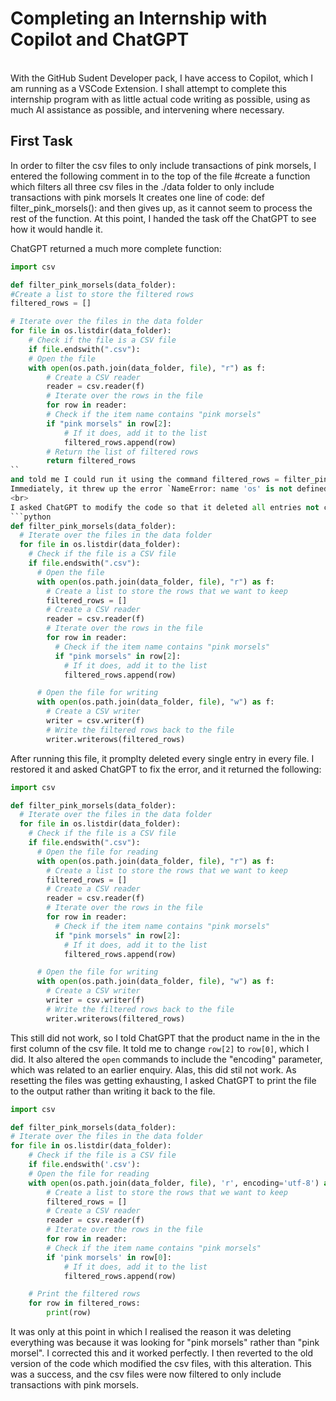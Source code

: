 <h1>Completing an Internship with Copilot and ChatGPT</h1>
<br>
With the GitHub Sudent Developer pack, I have access to Copilot, which I am running as a VSCode Extension. I shall attempt to complete this internship program with as little actual code writing as possible, using as much AI assistance as possible, and intervening where necessary.
<br>
<h2>First Task</h2>
In order to filter the csv files to only include transactions of pink morsels, I entered the following comment in to the top of the file #create a function which filters all three csv files in the ./data folder to only include transactions with pink morsels
It creates one line of code: def filter_pink_morsels(): and then gives up, as it cannot seem to process the rest of the function. At this point, I handed the task off the ChatGPT to see how it would handle it.

<br>

ChatGPT returned a much more complete function:

```python
import csv

def filter_pink_morsels(data_folder):
#Create a list to store the filtered rows
filtered_rows = []

# Iterate over the files in the data folder
for file in os.listdir(data_folder):
    # Check if the file is a CSV file
    if file.endswith(".csv"):
    # Open the file
    with open(os.path.join(data_folder, file), "r") as f:
        # Create a CSV reader
        reader = csv.reader(f)
        # Iterate over the rows in the file
        for row in reader:
        # Check if the item name contains "pink morsels"
        if "pink morsels" in row[2]:
            # If it does, add it to the list
            filtered_rows.append(row)
        # Return the list of filtered rows
        return filtered_rows
``
and told me I could run it using the command filtered_rows = filter_pink_morsels("./data")
Immediately, it threw up the error `NameError: name 'os' is not defined`, which I fixed by adding `import os` to the top of the file. (This suggestion was automatically filled in by copilot while documenting the error)
<br>
I asked ChatGPT to modify the code so that it deleted all entries not containing pink morsels, and it returned the following:
```python
def filter_pink_morsels(data_folder):
  # Iterate over the files in the data folder
  for file in os.listdir(data_folder):
    # Check if the file is a CSV file
    if file.endswith(".csv"):
      # Open the file
      with open(os.path.join(data_folder, file), "r") as f:
        # Create a list to store the rows that we want to keep
        filtered_rows = []
        # Create a CSV reader
        reader = csv.reader(f)
        # Iterate over the rows in the file
        for row in reader:
          # Check if the item name contains "pink morsels"
          if "pink morsels" in row[2]:
            # If it does, add it to the list
            filtered_rows.append(row)

      # Open the file for writing
      with open(os.path.join(data_folder, file), "w") as f:
        # Create a CSV writer
        writer = csv.writer(f)
        # Write the filtered rows back to the file
        writer.writerows(filtered_rows)
```
After running this file, it promplty deleted every single entry in every file. I restored it and asked ChatGPT to fix the error, and it returned the following:
```python
import csv

def filter_pink_morsels(data_folder):
  # Iterate over the files in the data folder
  for file in os.listdir(data_folder):
    # Check if the file is a CSV file
    if file.endswith(".csv"):
      # Open the file for reading
      with open(os.path.join(data_folder, file), "r") as f:
        # Create a list to store the rows that we want to keep
        filtered_rows = []
        # Create a CSV reader
        reader = csv.reader(f)
        # Iterate over the rows in the file
        for row in reader:
          # Check if the item name contains "pink morsels"
          if "pink morsels" in row[2]:
            # If it does, add it to the list
            filtered_rows.append(row)

      # Open the file for writing
      with open(os.path.join(data_folder, file), "w") as f:
        # Create a CSV writer
        writer = csv.writer(f)
        # Write the filtered rows back to the file
        writer.writerows(filtered_rows)
```
This still did not work, so I told ChatGPT that the product name in the in the first column of the csv file. It told me to change `row[2]` to `row[0]`, which I did. It also altered the `open` commands to include the "encoding" parameter, which was related to an earlier enquiry. Alas, this did stil not work. As resetting the files was getting exhausting, I asked ChatGPT to print the file to the output rather than writing it back to the file.
```python
import csv

def filter_pink_morsels(data_folder):
# Iterate over the files in the data folder
for file in os.listdir(data_folder):
    # Check if the file is a CSV file
    if file.endswith('.csv'):
    # Open the file for reading
    with open(os.path.join(data_folder, file), 'r', encoding='utf-8') as f:
        # Create a list to store the rows that we want to keep
        filtered_rows = []
        # Create a CSV reader
        reader = csv.reader(f)
        # Iterate over the rows in the file
        for row in reader:
        # Check if the item name contains "pink morsels"
        if 'pink morsels' in row[0]:
            # If it does, add it to the list
            filtered_rows.append(row)

    # Print the filtered rows
    for row in filtered_rows:
        print(row)
```
It was only at this point in which I realised the reason it was deleting everything was because it was looking for "pink morsels" rather than "pink morsel". I corrected this and it worked perfectly. I then reverted to the old version of the code which modified the csv files, with this alteration. This was a success, and the csv files were now filtered to only include transactions with pink morsels.
